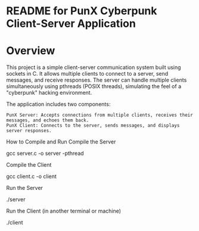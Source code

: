 # README for PunX Cyberpunk Client-Server Application
# Overview

This project is a simple client-server communication system built using sockets in C. It allows multiple clients to connect to a server, send messages, and receive responses. The server can handle multiple clients simultaneously using pthreads (POSIX threads), simulating the feel of a "cyberpunk" hacking environment.

The application includes two components:

    PunX Server: Accepts connections from multiple clients, receives their messages, and echoes them back.
    PunX Client: Connects to the server, sends messages, and displays server responses.

How to Compile and Run
Compile the Server


gcc server.c -o server -pthread

Compile the Client


gcc client.c -o client

Run the Server


./server

Run the Client (in another terminal or machine)


./client
